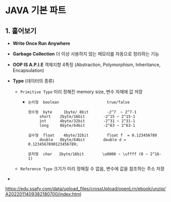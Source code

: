# JAVA 기본 파트 

## 1. 훑어보기

- **Write Once Run Anywhere**

- **Garbage Collection**  더 이상 사용하지 않는 메모리를 자동으로 정리하는 기능

- **OOP IS A.P.I.E** 객체지향 4특징 (Abstraction, Polymorphism, Inheritance, Encapsulation)

- **Type** (데이터의 종류)

  - `Primitive Type` 미리 정해진 memory size, 변수 자체에 값 저장

    - ```
      논리형  boolean                     true/false
      
      정수형  byte     1byte/ 8bit        -2^7  ~ 2^7-1
      	   short    2byte/16bit        -2^15 ~ 2^15-1
      	   int      4byte/32bit        -2^31 ~ 2^31-1
      	   long     8byte/64bit        -2^63 ~ 2^63-1
      
      실수형  float    4byte/32bit        float f  = 0.123456789
      	   double   8byte/64bit		   double d = 0.1234567890123456789;
      
      문자형  char	  2byte/16bit        \u0000 ~ \uffff (0 ~ 2^16-1)
      ```

      

  - `Reference Type` 크기가 미리 정해질 수 없음, 변수에 값을 참조하는 주소 저장

- 

https://edu.ssafy.com/data/upload_files/crossUpload/openLrn/ebook/unzip/A2022011409382180700/index.html